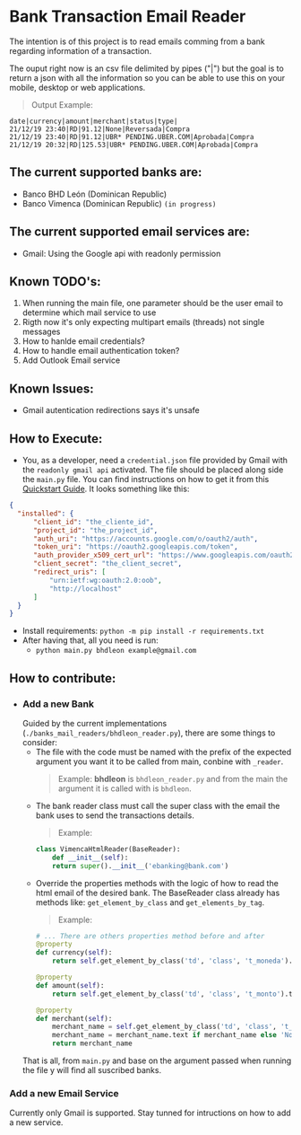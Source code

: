 # Bank Transaction Email Reader
The intention is of this project is to read emails comming from a bank regarding information of a transaction.

The ouput right now is an csv file delimited by pipes ("|") but the goal is to return a json with all the information so you can be able to use this on your mobile, desktop or web applications.

> Output Example:

    date|currency|amount|merchant|status|type|
    21/12/19 23:40|RD|91.12|None|Reversada|Compra
    21/12/19 23:40|RD|91.12|UBR* PENDING.UBER.COM|Aprobada|Compra
    21/12/19 20:32|RD|125.53|UBR* PENDING.UBER.COM|Aprobada|Compra


## The current supported banks are:
  - Banco BHD León (Dominican Republic)
  - Banco Vimenca (Dominican Republic) `(in progress)`

## The current supported email services are:
  - Gmail: Using the Google api with readonly permission


## Known TODO's:
  1. When running the main file, one parameter should be the user email to determine which mail service to use
  1. Rigth now it's only expecting multipart emails (threads) not single messages
  1. How to hanlde email credentials?
  1. How to handle email authentication token?
  1. Add Outlook Email service

## Known Issues:
  - Gmail autentication redirections says it's unsafe

## How to Execute:
  - You, as a developer, need a `credential.json` file provided by Gmail with the `readonly gmail api` activated. The file should be placed along side the `main.py` file. You can find instructions on how to get it from this [Quickstart Guide](https://developers.google.com/gmail/api/quickstart/python). It looks something like this:
  ```json
  {
    "installed": {
        "client_id": "the_cliente_id",
        "project_id": "the_project_id",
        "auth_uri": "https://accounts.google.com/o/oauth2/auth",
        "token_uri": "https://oauth2.googleapis.com/token",
        "auth_provider_x509_cert_url": "https://www.googleapis.com/oauth2/v1/certs",
        "client_secret": "the_client_secret",
        "redirect_uris": [
            "urn:ietf:wg:oauth:2.0:oob",
            "http://localhost"
        ]
    }
  }
  ```
  - Install requirements: `python -m pip install -r requirements.txt`
  - After having that, all you need is run:
    - `python main.py bhdleon example@gmail.com`


## How to contribute:
  - ### Add a new Bank
    Guided by the current implementations (`./banks_mail_readers/bhdleon_reader.py`), there are some things to consider:
      - The file with the code must be named with the prefix of the expected argument you want it to be called from main, conbine with `_reader`.
        > Example: __bhdleon__ is `bhdleon_reader.py` and from the main the argument it is called with is `bhdleon`.
      - The bank reader class must call the super class with the email the bank uses to send the transactions details.
        > Example:
        ```python
        class VimencaHtmlReader(BaseReader):
            def __init__(self):
            return super().__init__('ebanking@bank.com')

        ```
      - Override the properties methods with the logic of how to read the html email of the desired bank. The BaseReader class already has methods like: `get_element_by_class` and `get_elements_by_tag`.
        > Example:
        ```python
        # ... There are others properties method before and after
        @property
        def currency(self):
            return self.get_element_by_class('td', 'class', 't_moneda').text

        @property
        def amount(self):
            return self.get_element_by_class('td', 'class', 't_monto').text

        @property
        def merchant(self):
            merchant_name = self.get_element_by_class('td', 'class', 't_comercio')
            merchant_name = merchant_name.text if merchant_name else 'None'
            return merchant_name
        ```
    That is all, from `main.py` and base on the argument passed when running the file y will find all suscribed banks.

  ### Add a new Email Service
  Currently only Gmail is supported. Stay tunned for intructions on how to add a new service.

